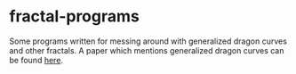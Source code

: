 # fractal-programs
Some programs written for messing around with generalized dragon curves and other fractals. A paper which mentions generalized dragon curves can be found [here](http://personal.psu.edu/users/s/o/sot2/prints/DragonCurves.pdf).
